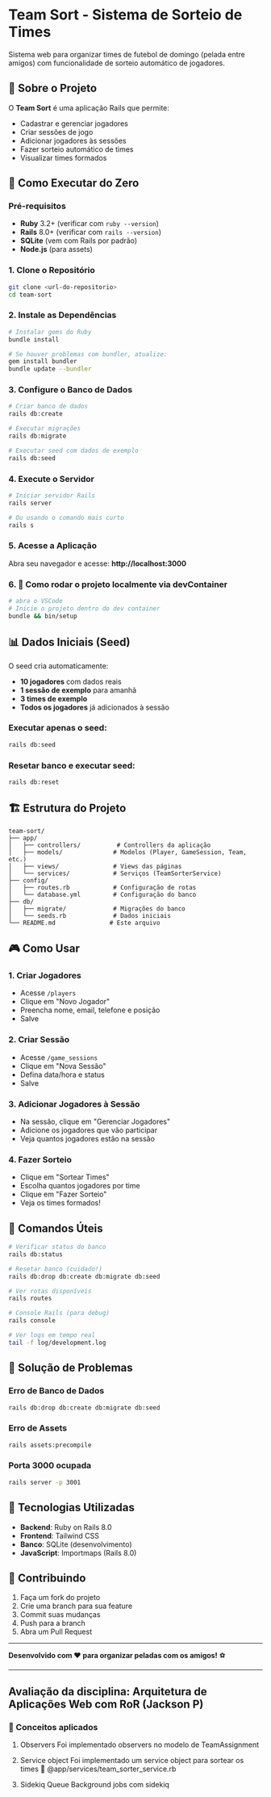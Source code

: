 # Team Sort - Sistema de Sorteio de Times

Sistema web para organizar times de futebol de domingo (pelada entre amigos) com funcionalidade de sorteio automático de jogadores.

## 🎯 Sobre o Projeto

O **Team Sort** é uma aplicação Rails que permite:
- Cadastrar e gerenciar jogadores
- Criar sessões de jogo
- Adicionar jogadores às sessões
- Fazer sorteio automático de times
- Visualizar times formados

## 🚀 Como Executar do Zero

### Pré-requisitos

- **Ruby** 3.2+ (verificar com `ruby --version`)
- **Rails** 8.0+ (verificar com `rails --version`)
- **SQLite** (vem com Rails por padrão)
- **Node.js** (para assets)

### 1. Clone o Repositório

```bash
git clone <url-do-repositorio>
cd team-sort
```

### 2. Instale as Dependências

```bash
# Instalar gems do Ruby
bundle install

# Se houver problemas com bundler, atualize:
gem install bundler
bundle update --bundler
```

### 3. Configure o Banco de Dados

```bash
# Criar banco de dados
rails db:create

# Executar migrações
rails db:migrate

# Executar seed com dados de exemplo
rails db:seed
```

### 4. Execute o Servidor

```bash
# Iniciar servidor Rails
rails server

# Ou usando o comando mais curto
rails s
```

### 5. Acesse a Aplicação

Abra seu navegador e acesse: **http://localhost:3000**

### 6. 🚀 Como rodar o projeto localmente via devContainer

```bash
# abra o VSCode
# Inicie o projeto dentro do dev container
bundle && bin/setup
```

## 📊 Dados Iniciais (Seed)

O seed cria automaticamente:

- **10 jogadores** com dados reais
- **1 sessão de exemplo** para amanhã
- **3 times de exemplo**
- **Todos os jogadores** já adicionados à sessão

### Executar apenas o seed:
```bash
rails db:seed
```

### Resetar banco e executar seed:
```bash
rails db:reset
```

## 🏗️ Estrutura do Projeto

```
team-sort/
├── app/
│   ├── controllers/          # Controllers da aplicação
│   ├── models/              # Modelos (Player, GameSession, Team, etc.)
│   ├── views/               # Views das páginas
│   └── services/            # Serviços (TeamSorterService)
├── config/
│   ├── routes.rb            # Configuração de rotas
│   └── database.yml         # Configuração do banco
├── db/
│   ├── migrate/             # Migrações do banco
│   └── seeds.rb             # Dados iniciais
└── README.md               # Este arquivo
```

## 🎮 Como Usar

### 1. Criar Jogadores
- Acesse `/players`
- Clique em "Novo Jogador"
- Preencha nome, email, telefone e posição
- Salve

### 2. Criar Sessão
- Acesse `/game_sessions`
- Clique em "Nova Sessão"
- Defina data/hora e status
- Salve

### 3. Adicionar Jogadores à Sessão
- Na sessão, clique em "Gerenciar Jogadores"
- Adicione os jogadores que vão participar
- Veja quantos jogadores estão na sessão

### 4. Fazer Sorteio
- Clique em "Sortear Times"
- Escolha quantos jogadores por time
- Clique em "Fazer Sorteio"
- Veja os times formados!

## 🔧 Comandos Úteis

```bash
# Verificar status do banco
rails db:status

# Resetar banco (cuidado!)
rails db:drop db:create db:migrate db:seed

# Ver rotas disponíveis
rails routes

# Console Rails (para debug)
rails console

# Ver logs em tempo real
tail -f log/development.log
```

## 🐛 Solução de Problemas


### Erro de Banco de Dados
```bash
rails db:drop db:create db:migrate db:seed
```

### Erro de Assets
```bash
rails assets:precompile
```

### Porta 3000 ocupada
```bash
rails server -p 3001
```

## 📱 Tecnologias Utilizadas

- **Backend**: Ruby on Rails 8.0
- **Frontend**: Tailwind CSS
- **Banco**: SQLite (desenvolvimento)
- **JavaScript**: Importmaps (Rails 8.0)

## 🤝 Contribuindo

1. Faça um fork do projeto
2. Crie uma branch para sua feature
3. Commit suas mudanças
4. Push para a branch
5. Abra um Pull Request

---

**Desenvolvido com ❤️ para organizar peladas com os amigos!** ⚽

___

## Avaliação da disciplina: Arquitetura de Aplicações Web com RoR (Jackson P)

### 🧠 Conceitos aplicados

1. Observers
Foi implementado observers no modelo de TeamAssignment

2. Service object
Foi implementado um service object para sortear os times 🎲
@app/services/team_sorter_service.rb

3. Sidekiq Queue 
Background jobs com sidekiq